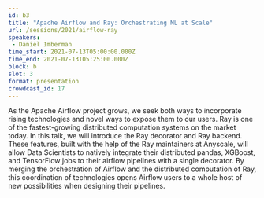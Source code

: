 ```yaml
---
id: b3
title: "Apache Airflow and Ray: Orchestrating ML at Scale"
url: /sessions/2021/airflow-ray
speakers:
 - Daniel Imberman
time_start: 2021-07-13T05:00:00.000Z
time_end: 2021-07-13T05:25:00.000Z
block: b
slot: 3
format: presentation
crowdcast_id: 17
---
```


As the Apache Airflow project grows, we seek both ways to incorporate rising technologies and novel ways to expose them to our users. Ray is one of the fastest-growing distributed computation systems on the market today. In this talk, we will introduce the Ray decorator and Ray backend. These features, built with the help of the Ray maintainers at Anyscale, will allow Data Scientists to natively integrate their distributed pandas, XGBoost, and TensorFlow jobs to their airflow pipelines with a single decorator. By merging the orchestration of Airflow and the distributed computation of Ray, this coordination of technologies opens Airflow users to a whole host of new possibilities when designing their pipelines.
